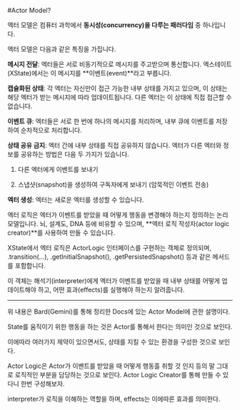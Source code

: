 #Actor Model?

엑터 모델은 컴퓨터 과학에서 **동시성(concurrency)을 다루는 패러다임** 중 하나입니다.

엑터 모델은 다음과 같은 특징을 가집니다.

**메시지 전달**: 엑터들은 서로 비동기적으로 메시지를 주고받으며 통신합니다. 엑스테이트(XState)에서는 이 메시지를 **이벤트(event)**라고 부릅니다.

**캡슐화된 상태**: 각 엑터는 자신만이 접근 가능한 내부 상태를 가지고 있으며, 이 상태는 해당 엑터가 받는 메시지에 따라 업데이트됩니다. 다른 엑터는 이 상태에 직접 접근할 수 없습니다.

**이벤트 큐**: 엑터들은 서로 한 번에 하나의 메시지를 처리하며, 내부 큐에 이벤트를 저장하여 순차적으로 처리합니다.

**상태 공유 금지**: 엑터 간에 내부 상태를 직접 공유하지 않습니다. 엑터가 다른 엑터와 정보를 공유하는 방법은 다음 두 가지가 있습니다.

1. 다른 엑터에게 이벤트를 보내기

2. 스냅샷(snapshot)을 생성하여 구독자에게 보내기 (암묵적인 이벤트 전송)

**엑터 생성**: 엑터는 새로운 엑터를 생성할 수 있습니다.

엑터 로직은 엑터가 이벤트를 받았을 때 어떻게 행동을 변경해야 하는지 정의하는 논리 모델입니다. 뇌, 설계도, DNA 등에 비유할 수 있으며,
**엑터 로직 작성자(actor logic creator)**를 사용하여 만들 수 있습니다.

XState에서 엑터 로직은 ActorLogic 인터페이스를 구현하는 객체로 정의되며,
.transition(...), .getInitialSnapshot(), .getPersistedSnapshot()
등과 같은 메서드를 포함합니다.

이 객체는 해석기(interpreter)에게 엑터가 이벤트를 받았을 때 내부 상태를 어떻게 업데이트해야 하고, 어떤 효과(effects)를 실행해야 하는지 알려줍니다.

---

위 내용은 Bard(Gemini)를 통해 정리한 Docs에 있는 Actor Model에 관한 설명이다.

State를 움직이기 위한 행동을 하는 것은 Actor를 통해서 한다는 의미인 것으로 보인다.

이에따라 여러가지 제약이 있으면서도, 상태를 지킬 수 있는 환경을 구성한 것으로 보인다.

Actor Logic은 Actor가 이벤트를 받았을 때 어떻게 행동흘 취할 것 인지 등의 말 그대로 로직적인 부분을 담당하는 것으로 보인다.
Actor Logic Creator를 통해 만들 수 있다니 한번 구성해보자.

interpreter가 로직을 이해하는 역할을 하며, effects는 이에따른 효과를 의미한다.
